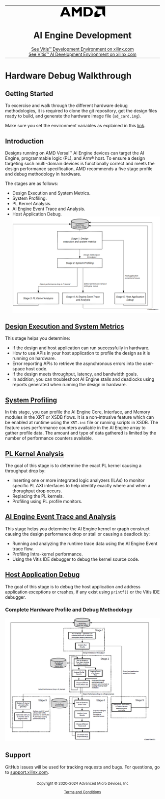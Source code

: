 <table class="sphinxhide" width="100%">
 <tr width="100%">
    <td align="center"><img src="https://raw.githubusercontent.com/Xilinx/Image-Collateral/main/xilinx-logo.png" width="30%"/><h1>AI Engine Development</h1>
    <a href="https://www.xilinx.com/products/design-tools/vitis.html">See Vitis™ Development Environment on xilinx.com</br></a>
    <a href="https://www.xilinx.com/products/design-tools/vitis/vitis-ai.html">See Vitis™ AI Development Environment on xilinx.com</a>
    </td>
 </tr>
</table>

# Hardware Debug Walkthrough

## Getting Started

To excercise and walk through the different hardware debug methodologies, it is required to clone the git repository, get the design files ready to build, and generate the hardware image file (`sd_card.img`).

Make sure you set the environment variables as explained in this [link](../README.md#Introduction).

## Introduction

Designs running on AMD Versal&trade; AI Engine devices can target the AI Engine, programmable logic (PL), and Arm&reg; host. To ensure a design targeting such multi-domain devices is functionally correct and meets the design performance specification, AMD recommends a five stage profile and debug methodology in hardware.

The stages are as follows:

* Design Execution and System Metrics.
* System Profiling.
* PL Kernel Analysis.
* AI Engine Event Trace and Analysis.
* Host Application Debug.
![five stages](./Images/five_stages.PNG)

## [Design Execution and System Metrics](./Stage_1.md)

This stage helps you determine:

* If the design and host application can run successfully in hardware.
* How to use APIs in your host application to profile the design as it is running on hardware.
* Error reporting APIs to retrieve the asynchronous errors into the user-space host code.
* If the design meets throughput, latency, and bandwidth goals.
* In addition, you can troubleshoot AI Engine stalls and deadlocks using reports generated when running the design in hardware.

## [System Profiling](./Stage_2.md)

In this stage, you can profile the AI Engine Core, Interface, and Memory modules in the XRT or XSDB flows. It is a non-intrusive feature which can be enabled at runtime using the `XRT.ini` file or running scripts in XSDB. The feature uses performance counters available in the AI Engine array to gather profile data. The amount and type of data gathered is limited by the number of performance counters available.

## [PL Kernel Analysis](./Stage_3.md)

The goal of this stage is to determine the exact PL kernel causing a throughput drop by:

* Inserting one or more integrated logic analyzers (ILAs) to monitor specific PL AXI interfaces to help identify exactly where and when a thorughput drop occurs.
* Replacing the PL kernels.
* Profiling using PL profile monitors.

## [AI Engine Event Trace and Analysis](./Stage_4.md)

This stage helps you determine the AI Engine kernel or graph construct causing the design performance drop or stall or causing a deadlock by:

* Running and analyzing the runtime trace data using the AI Engine Event trace flow.
* Profiling Intra-kernel performance.
* Using the Vitis IDE debugger to debug the kernel source code.

## [Host Application Debug](./Stage_4.md#Debug-host-code-and-kernel-source-code-using-Vitis-IDE)

The goal of this stage is to debug the host application and address application exceptions or crashes, if any exist using `printf()` or the Vitis IDE debugger.

### Complete Hardware Profile and Debug Methodology

![hardware debug](./Images/complete_hwDebug.PNG)

## Support

GitHub issues will be used for tracking requests and bugs. For questions, go to [support.xilinx.com](https://support.xilinx.com/).

<p class="sphinxhide" align="center"><sub>Copyright © 2020–2024 Advanced Micro Devices, Inc</sub></p>

<p class="sphinxhide" align="center"><sup><a href="https://www.amd.com/en/corporate/copyright">Terms and Conditions</a></sup></p>
